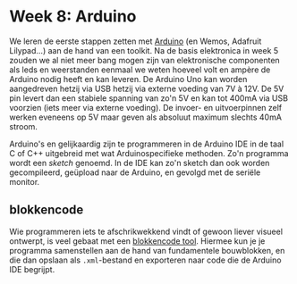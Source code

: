# Week 8: Arduino

We leren de eerste stappen zetten met [Arduino](https://www.arduino.cc/) (en Wemos, Adafruit Lilypad…) aan de hand van een toolkit. Na de basis elektronica in week 5 zouden we al niet meer bang mogen zijn van elektronische componenten als leds en weerstanden eenmaal we weten hoeveel volt en ampère de Arduino nodig heeft en kan leveren. De Arduino Uno kan worden aangedreven hetzij via USB hetzij via externe voeding van 7V à 12V. De 5V pin levert dan een stabiele spanning van zo'n 5V en kan tot 400mA via USB voorzien (iets meer via externe voeding). De invoer- en uitvoerpinnen zelf werken eveneens op 5V maar geven als absoluut maximum slechts 40mA stroom.

Arduino's en gelijkaardig zijn te programmeren in de Arduino IDE in de taal C of C++ uitgebreid met wat Arduinospecifieke methoden. Zo'n programma wordt een _sketch_ genoemd. In de IDE kan zo'n sketch dan ook worden gecompileerd, geüpload naar de Arduino, en gevolgd met de seriële monitor.

## blokkencode
Wie programmeren iets te afschrikwekkend vindt of gewoon liever visueel ontwerpt, is veel gebaat met een [blokkencode tool](http://blokkencode.ingegno.be/index_en.html). Hiermee kun je je programma samenstellen aan de hand van fundamentele bouwblokken, en die dan opslaan als `.xml`-bestand en exporteren naar code die de Arduino IDE begrijpt.
